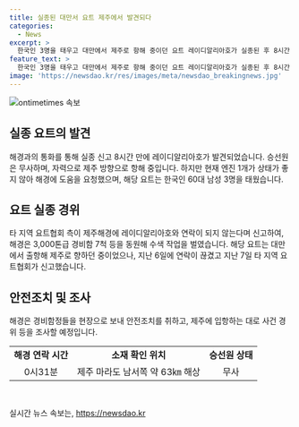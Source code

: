 ```yaml
---
title: 실종된 대만서 요트 제주에서 발견되다
categories:
  - News
excerpt: >
  한국인 3명을 태우고 대만에서 제주로 항해 중이던 요트 레이디알리아호가 실종된 후 8시간 만에 발견됐다. 해경과의 통화로 승선원이 무사한 것으로 확인되었으며, 자력으로 제주 방향으로 항해 중이지만 엔진 상태가 좋지 않아 도움을 요청 중이다. 실종된 사건 경위는 조사 중이며, 해경은 안전조치를 취한 뒤 사건을 조사할 예정이다.
feature_text: >
  한국인 3명을 태우고 대만에서 제주로 항해 중이던 요트 레이디알리아호가 실종된 후 8시간 만에 발견됐다. 해경과의 통화로 승선원이 무사한 것으로 확인되었으며, 자력으로 제주 방향으로 항해 중이지만 엔진 상태가 좋지 않아 도움을 요청 중이다. 실종된 사건 경위는 조사 중이며, 해경은 안전조치를 취한 뒤 사건을 조사할 예정이다.
image: 'https://newsdao.kr/res/images/meta/newsdao_breakingnews.jpg'
---
```


<p><img src="https://newsdao.kr/res/images/meta/newsdao_breakingnews.jpg" alt="ontimetimes 속보" /></p>

<h2 data-ke-size="size26">실종 요트의 발견</h2>

<p data-ke-size="size16">해경과의 통화를 통해 실종 신고 8시간 만에 레이디알리아호가 발견되었습니다. 승선원은 무사하며, 자력으로 제주 방향으로 항해 중입니다. 하지만 현재 엔진 1개가 상태가 좋지 않아 해경에 도움을 요청했으며, 해당 요트는 한국인 60대 남성 3명을 태웠습니다.</p>

<h2 data-ke-size="size26">요트 실종 경위</h2>

<p data-ke-size="size16">타 지역 요트협회 측이 제주해경에 레이디알리아호와 연락이 되지 않는다며 신고하여, 해경은 3,000톤급 경비함 7척 등을 동원해 수색 작업을 벌였습니다. 해당 요트는 대만에서 출항해 제주로 향하던 중이었으나, 지난 6일에 연락이 끊겼고 지난 7일 타 지역 요트협회가 신고했습니다.</p>

<h2 data-ke-size="size26">안전조치 및 조사</h2>

<p data-ke-size="size16">해경은 경비함정들을 현장으로 보내 안전조치를 취하고, 제주에 입항하는 대로 사건 경위 등을 조사할 예정입니다.</p>

<table>
  <tbody>
    <tr>
      <td style="text-align: center; height: 17px;"><b>해경 연락 시간</b></td>
      <td style="text-align: center; height: 17px;"><b>소재 확인 위치</b></td>
      <td style="text-align: center; height: 17px;"><b>승선원 상태</b></td>
    </tr>
    <tr>
      <td style="text-align: center;">0시31분</td>
      <td style="text-align: center;">제주 마라도 남서쪽 약 63㎞ 해상</td>
      <td style="text-align: center;">무사</td>
    </tr>
  </tbody>
</table>

<p data-ke-size="size16">&nbsp;</p>
실시간 뉴스 속보는, <a href="https://newsdao.kr" rel="dofollow">https://newsdao.kr</a>


